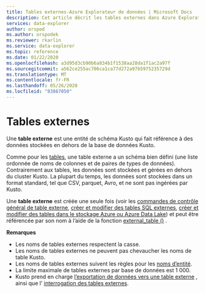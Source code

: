 ```yaml
---
title: Tables externes-Azure Explorateur de données | Microsoft Docs
description: Cet article décrit les tables externes dans Azure Explorateur de données.
services: data-explorer
author: orspod
ms.author: orspodek
ms.reviewer: rkarlin
ms.service: data-explorer
ms.topic: reference
ms.date: 01/22/2020
ms.openlocfilehash: a3d95d3cb90b6a834b1f1538aa28da1f1ac2a97f
ms.sourcegitcommit: a562ce255ac706ca1ca77d272a97b5975235729d
ms.translationtype: MT
ms.contentlocale: fr-FR
ms.lasthandoff: 05/26/2020
ms.locfileid: "83867050"
---
```

# <a name="external-tables"></a>Tables externes

Une **table externe** est une entité de schéma Kusto qui fait référence à des données stockées en dehors de la base de données Kusto.

Comme pour les [tables](tables.md), une table externe a un schéma bien défini (une liste ordonnée de noms de colonnes et de paires de types de données). Contrairement aux tables, les données sont stockées et gérées en dehors du cluster Kusto. La plupart du temps, les données sont stockées dans un format standard, tel que CSV, parquet, Avro, et ne sont pas ingérées par Kusto.

Une **table externe** est créée une seule fois (voir les [commandes de contrôle général de table externe](../../management/externaltables.md), [créer et modifier des tables SQL externes](../../management/external-sql-tables.md), [créer et modifier des tables dans le stockage Azure ou Azure Data Lake](../../management/external-tables-azurestorage-azuredatalake.md)) et peut être référencée par son nom à l’aide de la fonction [external_table ()](../../query/externaltablefunction.md) . 

**Remarques**

* Les noms de tables externes respectent la casse.
* Les noms de tables externes ne peuvent pas chevaucher les noms de table Kusto.
* Les noms de tables externes suivent les règles pour les [noms d’entité](./entity-names.md).
* La limite maximale de tables externes par base de données est 1 000.
* Kusto prend en charge [l’exportation de données vers une table externe](../../management/data-export/export-data-to-an-external-table.md) , ainsi que l' [interrogation des tables externes](../../../data-lake-query-data.md).
